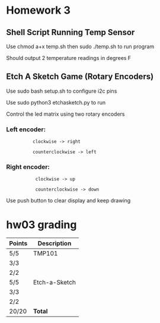 # Homework 3
## Shell Script Running Temp Sensor
Use chmod a+x temp.sh then sudo ./temp.sh to run program

Should output 2 temperature readings in degrees F

## Etch A Sketch Game (Rotary Encoders)
Use sudo bash setup.sh to configure i2c pins

Use sudo python3 etchasketch.py to run

Control the led matrix using two rotary encoders

### Left encoder: 
              
              clockwise -> right

              counterclockwise -> left
              
### Right encoder: 
               
               clockwise -> up

               counterclockwise -> down
               
Use push button to clear display and keep drawing 
               
# hw03 grading

| Points      | Description |
| ----------- | ----------- |
|  5/5 | TMP101 
|  3/3 |   | setup.sh
|  2/2 |   | Documentation 
|  5/5 | Etch-a-Sketch
|  3/3 |   | setup.sh
|  2/2 |   | Documentation
| 20/20 | **Total**